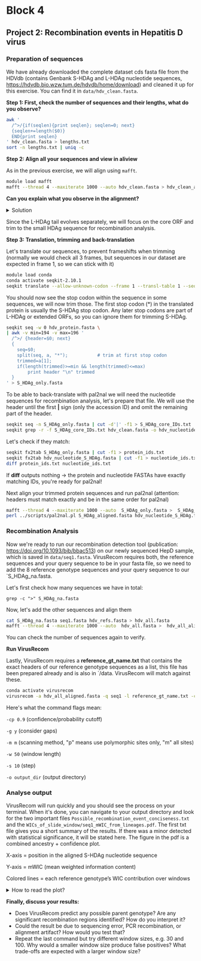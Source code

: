 # Block 4

## Project 2: Recombination events in Hepatitis D virus

### Preparation of sequences

We have already downloaded the complete dataset cds fasta file from the HDVdb (contains Genbank S-HDAg and L-HDAg nucleotide sequences, https://hdvdb.bio.wzw.tum.de/hdvdb/home/download) and cleaned it up for this exercise. You can find it in `data/hdv_clean.fasta`.

**Step 1: First, check the number of sequences and their lengths, what do you observe?**

```bash
awk '
  /^>/{if(seqlen){print seqlen}; seqlen=0; next}
  {seqlen+=length($0)}
  END{print seqlen}
' hdv_clean.fasta > lengths.txt
sort -n lengths.txt | uniq -c
```
**Step 2: Align all your sequences and view in aliview**

As in the previous exercise, we will align using `mafft`.

```bash
module load mafft
mafft --thread 4 --maxiterate 1000 --auto hdv_clean.fasta > hdv_clean_aligned.fasta
```
**Can you explain what you observe in the alignment?**

<details>
  <summary>
    Solution
  </summary>
Most sequences are around 580-588bp or 642-645 bp long, corresponding to the two isoforms of HDAg, short and long. The alignment shows nicely, that the sequences differ in their last amino acids, whih is a result of the RNA editing.
</details>


Since the L-HDAg tail evolves separately, we will focus on the core ORF and trim to the small HDAg sequence for recombination analysis.

**Step 3: Translation, trimming and back-translation**

Let's translate our sequences, to prevent frameshifts when trimming (normally we would check all 3 frames, but sequences in our dataset are expected in frame 1, so we can stick with it)

```bash
module load conda
conda activate seqkit-2.10.1
seqkit translate --allow-unknown-codon --frame 1 --transl-table 1 --seq-type dna --threads 2 hdv_clean.fasta > hdv_protein.fasta
```
You should now see the stop codon within the sequence in some sequences, we will now trim those.
The first stop codon (*) in the translated protein is usually the S-HDAg stop codon. Any later stop codons are part of L-HDAg or extended ORFs, so you can ignore them for trimming S-HDAg.

```bash
seqkit seq -w 0 hdv_protein.fasta \
| awk -v min=194 -v max=196 '
  /^>/ {header=$0; next} 
  {
    seq=$0;
    split(seq, a, "*");           # trim at first stop codon
    trimmed=a[1];
    if(length(trimmed)>=min && length(trimmed)<=max)
        print header "\n" trimmed
  }
' > S_HDAg_only.fasta
```

To be able to back-translate with pal2nal we will need the nucleotide sequences for recombination analysis, let's prepare that file. We will use the header until the first **|** sign (only the accession ID) and omit the remaining part of the header.

```bash
seqkit seq -n S_HDAg_only.fasta | cut -d'|' -f1 > S_HDAg_core_IDs.txt
seqkit grep -r -f S_HDAg_core_IDs.txt hdv_clean.fasta -o hdv_nucleotide_S_HDAg.fasta
```

Let's check if they match:

```bash
seqkit fx2tab S_HDAg_only.fasta | cut -f1 > protein_ids.txt
seqkit fx2tab hdv_nucleotide_S_HDAg.fasta | cut -f1 > nucleotide_ids.txt
diff protein_ids.txt nucleotide_ids.txt
```

If **diff** outputs nothing → the protein and nucleotide FASTAs have exactly matching IDs, you're ready for pal2nal!

Next align your trimmed protein sequences and run pal2nal (attention: headers must match exactly and be in the same order for pal2nal)

```bash
mafft --thread 4 --maxiterate 1000 --auto  S_HDAg_only.fasta >  S_HDAg_aligned.fasta
perl ../scripts/pal2nal.pl S_HDAg_aligned.fasta hdv_nucleotide_S_HDAg.fasta -output fasta -codontable 1 > S_HDAg_na.fasta
```

### Recombination Analysis

Now we're ready to run our recombination detection tool (publication: https://doi.org/10.1093/bib/bbac513) on our newly sequenced HepD sample, which is saved in `data/seq1.fasta`.
VirusRecom requires both, the reference sequences and your query sequence to be in your fasta file, so we need to add the 8 reference genotype sequences and your query sequence to our `S_HDAg_na.fasta.

Let's first check how many sequences we have in total:

`grep -c ">" S_HDAg_na.fasta`

Now, let's add the other sequences and align them

```bash
cat S_HDAg_na.fasta seq1.fasta hdv_refs.fasta > hdv_all.fasta
mafft --thread 4 --maxiterate 1000 --auto  hdv_all.fasta >  hdv_all_aligned.fasta
```

You can check the number of sequences again to verify.

**Run VirusRecom**

Lastly, VirusRecom requires a **reference_gt_name.txt** that contains the exact headers of our reference genotype sequences as a list, this file has been prepared already and is also in `/data. VirusRecom will match against these.

```bash
conda activate virusrecom
virusrecom -a hdv_all_aligned.fasta -q seq1 -l reference_gt_name.txt -cp 0.9 -g y -m m -w 50 -s 10 -o output_dir
```

Here's what the command flags mean:

`-cp 0.9` (confidence/probability cutoff)

`-g y` (consider gaps)

`-m m` (scanning method, "p" means use polymorphic sites only, "m" all sites)

`-w 50` (window length)

`-s 10` (step)

`-o output_dir` (output directory)


### Analyse output

VirusRecom will run quickly and you should see the process on your terminal.
When it's done, you can navigate to your output directory and look for the two important files `Possible_recombination_event_conciseness.txt` and the `WICs_of_slide_window/seq1_mWIC_from_lineages.pdf`.
The first txt file gives you a short summary of the results. If there was a minor detected with statistical significance, it will be stated here. The figure in the pdf is a combined ancestry + confidence plot.

X-axis = position in the aligned S-HDAg nucleotide sequence

Y-axis = mWIC (mean weighted information content)

Colored lines = each reference genotype’s WIC contribution over windows


<details>
  <summary>
    How to read the plot?
  </summary>
Each individual reference genotype is plotted across the alignment of the S-HDAg sequence. The highest line shows which genotype fits that region the best, while an increase of another genotype would be a predicted recombination switch. If you only observe a dominant top line, it would mean that there is no recombination in that region. The y-axis shows the mWIC. If the WIC is low, it would mean that the sequence in the window fits well to a single genotype and that any divergence is due to within-genotype mutations. If it is high, more than a single genotype could explain that region. Shortly, mWIC is a threshold/measure to decide for mutations vs. recombination.
</details>


**Finally, discuss your results:**

- Does VirusRecom predict any possible parent genotype? Are any significant recombination regions identified? How do you interpret it?
- Could the result be due to sequencing error, PCR recombination, or alignment artifact? How would you test that?
- Repeat the last command but try different window sizes, e.g. 30 and 100. Why would a smaller window size produce false positives? What trade-offs are expected with a larger window size?






